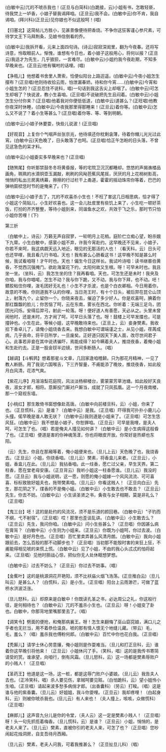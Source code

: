 <!-- { "loadSidebar": true } -->
(白敏中云)兀的不唬杀我也！(正旦与白简科)(白跪接，云)小姐有书，怎敢轻亵，待我焚上一垆香，小娘子替我谒拜咱。(正旦云)我不会。(白敏中云)你不肯，我自谒咱。(拜兴科)(正旦云)见你娘也不似这般呵！(唱)

【归塞北】这简帖儿方胜小，见甚景像便待把香烧。不争你这狂客谨心参尺素，可待学文王下马拜荆条，见娘书信倒看的乔。

(白敏中云)我拆开看，元来上面四句诗。(诗云)寂寂深闺里，翻为今夜春。还将写诗意，怜取眼前人。惭愧，谁想有今日也，着小娘子这般用心，将何以报？(正旦云)我适才为先生，几乎狼狈，一言难尽。(白敏中云)小姐约我今夜赴期，不知多早晚来也。(正旦云)他有嘱咐的话哩。(唱)

【净瓶儿】他想着书舍里人萧索，恰便似阳台上路迢遥。(白敏中云)今夜小姐怎生摆布？(正旦唱)他则待收拾云雨，怕泄漏春娇。待和你今宵……(白敏中云)今宵和小姐生怎的？(正旦忍住不说科，唱)一句话到我这舌尖上却咽了。(白敏中云)可怎生却咽了？快说波，教小生喜咱。(正旦唱)不说破把先生且闷着。(白敏中云)小姐怎生分付你来？(正旦唱)他着我对你便低低道，(白敏中云)道甚么？(正旺唱)他教你夜深时休睡，(白敏中云)今夜我那里得那睡来！(正旦云)着你等。(白敏中云)怎么又不说了？着小生等甚么？(正旦唱)着你等、等、等到明朝。

(白敏中云)小娘子休要耍，快些儿说波！(正旦唱)

【好观音】上复你个气咽声丝张京兆，他待填还你枕剩衾薄，待着你帽儿光光过此宵。(白敏中云)天色晚了，日头敢落了也呵。(正旦唱)恰正午怎盼的日头落，不曾见这急色的呆才料。

(白敏中云)小姐委实多早晚来也？(正旦唱)

【随煞尾】你听那禁鼓冬冬将黄昏报，等的宅院卫沉沉都睡却。悠悠的声揭谯楼品画角，珮珮的水滴铜壶玉漏敲，刷刷的风飐芭蕉风尾摇，厌厌的月上花梢树影高，悄悄的私出兰房离绣幕，擦擦的行过栏干上甬道，霍霍的摇动珠帘你等着，巴巴的弹响窗棂恁时节的是俺来了。(下)

(白敏中云)小娘子去了，兀的不欢喜杀小生也！不枉了害这几日相思病，恰才得了小姐这个简贴儿，小生好欢喜也。这一会儿肚皮里有些饥上来了，小生吃一顿好茶饭，打扮的齐齐整整，等待小姐到来，同谐鱼水之欢，共效于飞之乐，那时节只怕小姐你苦哩！(下)


第三折

（白敏中上，诗云）万籁无声自寂寥，一轮明月上花梢。庭阶伫立痴心望，盼杀娥下九霄。小生白敏中，感蒙小姐不弃，许我今宵赴约。这早晚还不见来，小娘子，你若不来呵，我这病觑天远入地近，眼见的无那活的人也！（看天科，云）日头可也还早哩，我且看几行书咱。天也！我有甚么心肠看这书！这早晚不知是甚么时候，我试看咱呀！才午时也。天也！偏生今日这样长。我试吟诗咱：读书继晷伯黄昏，不觉西沉强掩门。欲赴海棠花下约，太阳何故又生根。呀！可早未时也。我且坐一坐。（坐科，云）我怎生坐的住？我再看咱。天也，可怎生还是未时！我央及你咱，我与你唱喏，怎生不动？我与你下跪，又不动。我与你下拜，也不动。呸！鳔胶粘住你哩，泼毛团好无礼也！小生不才杀波，也是个白衣卿相。今日用着你，故意的不晚，你则道我不认的你哩，当日尧王时，有十个日头，被后羿在昆仑山顶上，射落九个，止留你一个。你晓来夜去，催迫了多少好人。你是欢喜呵，腆着你那红馥馥的脸儿；你苦恼了呵，云在东南，雾长在西北。你听着：无端三足乌，团团光闪烁。安得后羿弓，射此一轮落。呀！便好道人有善愿，天必从之。头里未曾闹他时，还是未时，方才闹了呵，可早日头落了也。呀！鼓楼上可早发擂也，可是撞钟也。小生在此，等候小姐，这早晚敢待来也。（正旦上，云）妾身樊素。我收拾下香卓儿了，请俺小姐烧香去来。我想白敏中可谓端谨之士，从见小姐，荏苒成病，几乎丧命，将平日所学，一旦废矣。正好道只因天下美人面，改尽世间君子心。此事若非妾在其中说诱骗吓，焉能成得？如今瞒着夫人，推烧夜香，着俺小姐和生赴约去。正是一股金钗半边镜，世间多断肠人。（唱）

【越调】【斗鹌鹑】想着那星斗文章，几回家逢咱稽颡。只为那花月精神，一见了教人断肠。用了我说六国喉舌，下三齐智量，不甫能添了晚妆，推烧夜香，如此般月白风清，花浓气爽。

【紫花儿序】月溶溶梨花庭院，风淡淡杨柳楼台，雾蒙蒙芳草池塘。如此般好天良夜，淑女才郎，相将。意厮投门厮对户厮当，成就了只凤孤凰。这一个月夜南楼，那一个窥视东墙。

【小桃红】那生敢倚书窗想像赴高唐。（白敏中向前楼旦科，云）小姐，你来了也。（正旦慌科，云）是谁？（白敏中云）是我。（正旦唱）吓得我可扑扑小鹿儿心头撞。偌早晚是谁人敢无状？（白敏中云)我则道是小姐来了。（正旦唱）可怎生恁风狂。(白敏中云）我不想是小娘子，你恕罪咱。（正旦云）可早是我哩，是夫人呵，可怎生了也。（唱）若是俺夫人撞见如何讲？（白敏中云）是小生病得这般昏了也。（正旦唱）便道是害的你神魂荡漾，你也将眼皮开放。你常好是热蟒也东阳。

（云）先生，你且在那厢等着，俺小姐便来也。（旦儿上云）天色晚了也，我烧香去。（正旦云）小姐，你烧香咱。（旦儿云）樊素，将香盒儿来者。（正旦云），小姐，香盒儿在此。（旦儿云）我拈香咱。此一炷香，愿亡过父亲，早生天界。第二柱香，愿在堂老母安康。（正旦背云）我听小姐这一柱香愿谁。（旦儿云）我没的愿。（正旦云）我与小姐说明，这一愿，则愿的俺小姐嫁一个风风流流、可可喜喜、标标致致好姐夫也，拖带樊素咱。（旦儿云）你看这贱人！（正旦向白云）先生，那花阴之下，煤香的不是俺小姐。（白敏中云）小生敢去也不敢去？（正旦云）先生，你去不妨。（白敏中云）小生读圣贤之书，夤夜与女子相期，莫是非礼么？（正旦唱）

【鬼三台】呸！这的是赴约的风流况，须不是乐道的颜回巷。（白敏中云）"子钓而不纲，弋不射宿"。（正旦唱）哎！那里也歪谈乱讲。（白敏中云）小生敢去么？（正旦云）先生，我问你咱。（白敏中云）问小生些甚么？（正旦唱）你因甚么病在膏肓？（白敏中云）小生则为小姐来。（正旦云）你既为小姐呵，你过去波。（白敏中云）是好月色也。（正旦唱）百忙里卖弄甚么风清月朗。（白敏中云）我向小姐跟前去，怎么百般的那不动脚步也？（正旦唱）当初那不能彀时害的来狂上狂，不甫能得相见唬的来慌上慌。（白敏中云）见了小姐，不由的我心头忒忒的怕将起来。（正旦唱）见他时胆战心惊，把似你无人处休眠想梦想。

（白敏中云）过去不妨么？（正旦云）你过去不妨事。（唱）

【金蕉叶】这的是桃源洞花开艳阳，须不比袄庙火烟飞浩荡。(正旦推白云)（旦儿叫云）是甚么人？（白慌科，云）是小生。（正旦唱）阳台上云雨渺芒，可做了蓝桥水洪波泛涨。

（旦儿怒科，云）却原来是白敏中！你既读孔圣之书，必达周公之礼，你这般行径，是何相待也？（白敏中云）兀的不羞杀小生也。（正旦云）呀！小姐变了卦也。白敏中，你那背地里嘴那里去了。（唱）

【调笑令】劈面的便抢，和俺那病襄王。呀！怎生来翻悔了巫山窈窕娘，满口儿之乎者也无拦当，用不着恭俭温良。唬的那有情人恨无个地缝儿藏。（带云）毛，毛，羞么？（唱）羞杀我也傅粉何郎。（白敏中云）百忙中你也花白我。（正旦唱）

【秃厮儿】请学士休心劳意攘，俺小姐则是作耍难当。（旦儿和打正旦科，云）谁着你这早晚引将他来！（正旦云）小姐休闪了手。（笑科，唱）这的是我传书寄简请受的赏。谁承望，向咱行，倒有风霜。（旦儿怒科，云）这一场都是樊素辱败户的小贱人！（正旦唱）

【圣药王】他道是这一场，这一桩，都是这辱门败户小婆娘。（旦儿云）我告夫人去也。（正冷笑科，唱）杀人要见伤，拿贼呵要见赃。（白怕跪科，云）望小姐怜小生咱。（正旦唱）请起来波多愁多病俏才郎。（出香囊科）（劳云）打睃。（唱）这是谁与他的紫香囊。（旦儿云）好姐姐，我斗你耍哩。（正旦云）我却疼哩！（白起身科，云）则被你唬杀我也。(旦儿云）有人来也！（夫人撞上，咳咳，众做慌科）（正旦唱）

【麻郎儿】这声音九分儿是你的令堂，（夫人云）这一定是樊素小贱人！（正旦唱）呀！头一句先抓揽着梅香。（旦儿慌科，云）是谁？（正旦云）小姐，悄悄的，是老夫人来了。（旦儿云）樊素，直被你引的老夫人来，可怎了也？（正旦唱）您吵闹起花烛洞房，自支吾待月西厢。

（旦儿云）樊素，老夫人问我，可着我推甚么？（正旦扯旦儿科）（唱）

